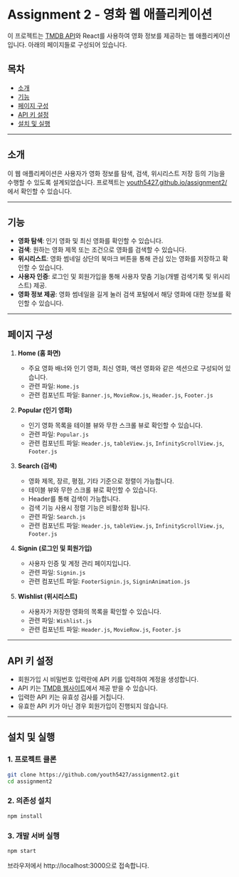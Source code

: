 # Assignment 2 - 영화 웹 애플리케이션

이 프로젝트는 [TMDB API](https://developers.themoviedb.org/3)와 React를 사용하여 영화 정보를 제공하는 웹 애플리케이션입니다. 아래의 페이지들로 구성되어 있습니다.

## 목차

- [소개](#소개)
- [기능](#기능)
- [페이지 구성](#페이지-구성)
- [API 키 설정](#api-키-설정)
- [설치 및 실행](#설치-및-실행)

---

## 소개

이 웹 애플리케이션은 사용자가 영화 정보를 탐색, 검색, 위시리스트 저장 등의 기능을 수행할 수 있도록 설계되었습니다. 프로젝트는 [youth5427.github.io/assignment2/](https://youth5427.github.io/assignment2/)에서 확인할 수 있습니다.

---

## 기능

- **영화 탐색**: 인기 영화 및 최신 영화를 확인할 수 있습니다.
- **검색**: 원하는 영화 제목 또는 조건으로 영화를 검색할 수 있습니다.
- **위시리스트**: 영화 썸네일 상단의 북마크 버튼을 통해 관심 있는 영화를 저장하고 확인할 수 있습니다.
- **사용자 인증**: 로그인 및 회원가입을 통해 사용자 맞춤 기능(개별 검색기록 및 위시리스트) 제공.
- **영화 정보 제공**: 영화 썸네일을 길게 눌러 검색 포털에서 해당 영화에 대한 정보를 확인할 수 있습니다.

---

## 페이지 구성

1. **Home (홈 화면)**
   - 주요 영화 배너와 인기 영화, 최신 영화, 액션 영화와 같은 섹션으로 구성되어 있습니다.
   - 관련 파일: `Home.js`
   - 관련 컴포넌트 파일: `Banner.js`, `MovieRow.js`, `Header.js`, `Footer.js`
2. **Popular (인기 영화)**

   - 인기 영화 목록을 테이블 뷰와 무한 스크롤 뷰로 확인할 수 있습니다.
   - 관련 파일: `Popular.js`
   - 관련 컴포넌트 파일: `Header.js`, `tableView.js`, `InfinityScrollView.js`, `Footer.js`

3. **Search (검색)**

   - 영화 제목, 장르, 평점, 기타 기준으로 정렬이 가능합니다.
   - 테이블 뷰와 무한 스크롤 뷰로 확인할 수 있습니다.
   - Header를 통해 검색이 가능합니다.
   - 검색 기능 사용시 정렬 기능은 비활성화 됩니다.
   - 관련 파일: `Search.js`
   - 관련 컴포넌트 파일: `Header.js`, `tableView.js`, `InfinityScrollView.js`, `Footer.js`

4. **Signin (로그인 및 회원가입)**

   - 사용자 인증 및 계정 관리 페이지입니다.
   - 관련 파일: `Signin.js`
   - 관련 컴포넌트 파일: `FooterSignin.js`, `SigninAnimation.js`

5. **Wishlist (위시리스트)**
   - 사용자가 저장한 영화의 목록을 확인할 수 있습니다.
   - 관련 파일: `Wishlist.js`
   - 관련 컴포넌트 파일: `Header.js`, `MovieRow.js`, `Footer.js`

---

## API 키 설정

- 회원가입 시 비밀번호 입력란에 API 키를 입력하여 계정을 생성합니다.
- API 키는 [TMDB 웹사이트](https://developers.themoviedb.org/3)에서 제공 받을 수 있습니다.
- 입력한 API 키는 유효성 검사를 거칩니다.
- 유효한 API 키가 아닌 경우 회원가입이 진행되지 않습니다.

---

## 설치 및 실행

### 1. 프로젝트 클론

```bash
git clone https://github.com/youth5427/assignment2.git
cd assignment2
```

### 2. 의존성 설치

```bash
npm install
```

### 3. 개발 서버 실행

```bash
npm start
```

브라우저에서 http://localhost:3000으로 접속합니다.

